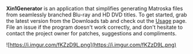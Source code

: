 **Xin1Generator** is an application that simplifies generating Matroska files from seamlessly branched Blu-ray and HD DVD titles. To get started, grab the latest version from the Downloads tab and check out the [Usage](Usage.md) page. File an issue if the program doesn't work correctly, and don't hesitate to contact the project owner for patches, suggestions and compliments.

![https://i.imgur.com/fKZzD9L.png](https://i.imgur.com/fKZzD9L.png)